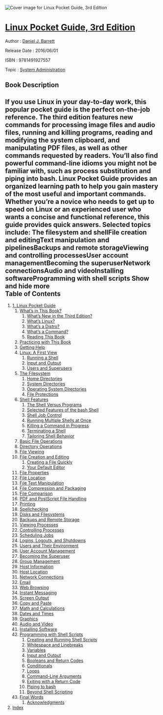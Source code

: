 ![Cover image for Linux Pocket Guide, 3rd Edition](https://imgdetail.ebookreading.net/cover/cover/system_admin/EB9781491927557.jpg)

[Linux Pocket Guide, 3rd Edition](https://ebookreading.net/view/book/Linux+Pocket+Guide%2C+3rd+Edition-EB9781491927557_1.html "Linux Pocket Guide, 3rd Edition")
====================================================================================================================

Author : [Daniel J. Barrett](https://ebookreading.net/search/author/Daniel+J.+Barrett)

Release Date : 2016/06/01

ISBN : 9781491927557

Topic : [System Administration](https://ebookreading.net/search/category/system-administration)

Book Description
-----------------

 If you use Linux in your day-to-day work, this popular pocket guide is the perfect on-the-job reference. The third edition features new commands for processing image files and audio files, running and killing programs, reading and modifying the system clipboard, and manipulating PDF files, as well as other commands requested by readers. You’ll also find powerful command-line idioms you might not be familiar with, such as process substitution and piping into bash.
Linux Pocket Guide provides an organized learning path to help you gain mastery of the most useful and important commands. Whether you’re a novice who needs to get up to speed on Linux or an experienced user who wants a concise and functional reference, this guide provides quick answers.
Selected topics include:
The filesystem and shellFile creation and editingText manipulation and pipelinesBackups and remote storageViewing and controlling processesUser account managementBecoming the superuserNetwork connectionsAudio and videoInstalling softwareProgramming with shell scripts        Show and hide more                
Table of Contents
-----------------

1. [1. Linux Pocket Guide](https://ebookreading.net/view/book/Linux+Pocket+Guide%2C+3rd+Edition-EB9781491927557_4.html#linux_pocket_guide)
    1. [What’s in This Book?](https://ebookreading.net/view/book/Linux+Pocket+Guide%2C+3rd+Edition-EB9781491927557_4.html#whatas_in_this_book)
        1. [What’s New in the Third Edition?](https://ebookreading.net/view/book/Linux+Pocket+Guide%2C+3rd+Edition-EB9781491927557_4.html#whats_new_third_edi)
        1. [What’s Linux?](https://ebookreading.net/view/book/Linux+Pocket+Guide%2C+3rd+Edition-EB9781491927557_4.html#whatas_linux_questi)
        1. [What’s a Distro?](https://ebookreading.net/view/book/Linux+Pocket+Guide%2C+3rd+Edition-EB9781491927557_4.html#whatas_a_distro_que)
        1. [What’s a Command?](https://ebookreading.net/view/book/Linux+Pocket+Guide%2C+3rd+Edition-EB9781491927557_4.html#whatas_a_command_qu)
        1. [Reading This Book](https://ebookreading.net/view/book/Linux+Pocket+Guide%2C+3rd+Edition-EB9781491927557_4.html#reading_this_book)
    1. [Practicing with This Book](https://ebookreading.net/view/book/Linux+Pocket+Guide%2C+3rd+Edition-EB9781491927557_4.html#practicing_with_thi)
    1. [Getting Help](https://ebookreading.net/view/book/Linux+Pocket+Guide%2C+3rd+Edition-EB9781491927557_4.html#getting_help)
    1. [Linux: A First View](https://ebookreading.net/view/book/Linux+Pocket+Guide%2C+3rd+Edition-EB9781491927557_4.html#linux_colon_a_first)
        1. [Running a Shell](https://ebookreading.net/view/book/Linux+Pocket+Guide%2C+3rd+Edition-EB9781491927557_4.html#how_to_run_a_shell)
        1. [Input and Output](https://ebookreading.net/view/book/Linux+Pocket+Guide%2C+3rd+Edition-EB9781491927557_4.html#input_and_output)
        1. [Users and Superusers](https://ebookreading.net/view/book/Linux+Pocket+Guide%2C+3rd+Edition-EB9781491927557_4.html#users_and_superuser)
    1. [The Filesystem](https://ebookreading.net/view/book/Linux+Pocket+Guide%2C+3rd+Edition-EB9781491927557_4.html#the_filesystem)
        1. [Home Directories](https://ebookreading.net/view/book/Linux+Pocket+Guide%2C+3rd+Edition-EB9781491927557_4.html#home_directories)
        1. [System Directories](https://ebookreading.net/view/book/Linux+Pocket+Guide%2C+3rd+Edition-EB9781491927557_4.html#system_directories)
        1. [Operating System Directories](https://ebookreading.net/view/book/Linux+Pocket+Guide%2C+3rd+Edition-EB9781491927557_4.html#operating_system_di)
        1. [File Protections](https://ebookreading.net/view/book/Linux+Pocket+Guide%2C+3rd+Edition-EB9781491927557_4.html#file_protections)
    1. [Shell Features](https://ebookreading.net/view/book/Linux+Pocket+Guide%2C+3rd+Edition-EB9781491927557_4.html#shell_features)
        1. [The Shell Versus Programs](https://ebookreading.net/view/book/Linux+Pocket+Guide%2C+3rd+Edition-EB9781491927557_4.html#the_shell_versus_pr)
        1. [Selected Features of the bash Shell](https://ebookreading.net/view/book/Linux+Pocket+Guide%2C+3rd+Edition-EB9781491927557_4.html#selected_bash_featu)
        1. [Shell Job Control](https://ebookreading.net/view/book/Linux+Pocket+Guide%2C+3rd+Edition-EB9781491927557_4.html#job_control)
        1. [Running Multiple Shells at Once](https://ebookreading.net/view/book/Linux+Pocket+Guide%2C+3rd+Edition-EB9781491927557_4.html#running_multiple_sh)
        1. [Killing a Command in Progress](https://ebookreading.net/view/book/Linux+Pocket+Guide%2C+3rd+Edition-EB9781491927557_4.html#killing_a_command_i)
        1. [Terminating a Shell](https://ebookreading.net/view/book/Linux+Pocket+Guide%2C+3rd+Edition-EB9781491927557_4.html#terminating_a_shell)
        1. [Tailoring Shell Behavior](https://ebookreading.net/view/book/Linux+Pocket+Guide%2C+3rd+Edition-EB9781491927557_4.html#tailoring_shell_beh)
    1. [Basic File Operations](https://ebookreading.net/view/book/Linux+Pocket+Guide%2C+3rd+Edition-EB9781491927557_4.html#basic_file_operatio)
    1. [Directory Operations](https://ebookreading.net/view/book/Linux+Pocket+Guide%2C+3rd+Edition-EB9781491927557_4.html#directory_operation)
    1. [File Viewing](https://ebookreading.net/view/book/Linux+Pocket+Guide%2C+3rd+Edition-EB9781491927557_4.html#file_viewing)
    1. [File Creation and Editing](https://ebookreading.net/view/book/Linux+Pocket+Guide%2C+3rd+Edition-EB9781491927557_4.html#file_creation_and_e)
        1. [Creating a File Quickly](https://ebookreading.net/view/book/Linux+Pocket+Guide%2C+3rd+Edition-EB9781491927557_4.html#creating_a_file_qui)
        1. [Your Default Editor](https://ebookreading.net/view/book/Linux+Pocket+Guide%2C+3rd+Edition-EB9781491927557_4.html#your_default_editor)
    1. [File Properties](https://ebookreading.net/view/book/Linux+Pocket+Guide%2C+3rd+Edition-EB9781491927557_4.html#file_properties)
    1. [File Location](https://ebookreading.net/view/book/Linux+Pocket+Guide%2C+3rd+Edition-EB9781491927557_4.html#file_location)
    1. [File Text Manipulation](https://ebookreading.net/view/book/Linux+Pocket+Guide%2C+3rd+Edition-EB9781491927557_4.html#file_text_manipulat)
    1. [File Compression and Packaging](https://ebookreading.net/view/book/Linux+Pocket+Guide%2C+3rd+Edition-EB9781491927557_4.html#file_compression_an)
    1. [File Comparison](https://ebookreading.net/view/book/Linux+Pocket+Guide%2C+3rd+Edition-EB9781491927557_4.html#file_comparison)
    1. [PDF and PostScript File Handling](https://ebookreading.net/view/book/Linux+Pocket+Guide%2C+3rd+Edition-EB9781491927557_4.html#pdf_file_handling)
    1. [Printing](https://ebookreading.net/view/book/Linux+Pocket+Guide%2C+3rd+Edition-EB9781491927557_4.html#file_printing)
    1. [Spellchecking](https://ebookreading.net/view/book/Linux+Pocket+Guide%2C+3rd+Edition-EB9781491927557_4.html#spelling_operations)
    1. [Disks and Filesystems](https://ebookreading.net/view/book/Linux+Pocket+Guide%2C+3rd+Edition-EB9781491927557_4.html#disks_and_filesyste)
    1. [Backups and Remote Storage](https://ebookreading.net/view/book/Linux+Pocket+Guide%2C+3rd+Edition-EB9781491927557_4.html#backups_and_remote_)
    1. [Viewing Processes](https://ebookreading.net/view/book/Linux+Pocket+Guide%2C+3rd+Edition-EB9781491927557_4.html#viewing_processes)
    1. [Controlling Processes](https://ebookreading.net/view/book/Linux+Pocket+Guide%2C+3rd+Edition-EB9781491927557_4.html#controlling_process)
    1. [Scheduling Jobs](https://ebookreading.net/view/book/Linux+Pocket+Guide%2C+3rd+Edition-EB9781491927557_4.html#scheduling_jobs)
    1. [Logins, Logouts, and Shutdowns](https://ebookreading.net/view/book/Linux+Pocket+Guide%2C+3rd+Edition-EB9781491927557_4.html#logins_comma_logout)
    1. [Users and Their Environment](https://ebookreading.net/view/book/Linux+Pocket+Guide%2C+3rd+Edition-EB9781491927557_4.html#users_and_their_env)
    1. [User Account Management](https://ebookreading.net/view/book/Linux+Pocket+Guide%2C+3rd+Edition-EB9781491927557_4.html#working_with_user_a)
    1. [Becoming the Superuser](https://ebookreading.net/view/book/Linux+Pocket+Guide%2C+3rd+Edition-EB9781491927557_4.html#becoming_the_superu)
    1. [Group Management](https://ebookreading.net/view/book/Linux+Pocket+Guide%2C+3rd+Edition-EB9781491927557_4.html#working_with_groups)
    1. [Host Information](https://ebookreading.net/view/book/Linux+Pocket+Guide%2C+3rd+Edition-EB9781491927557_4.html#basic_host_informat)
    1. [Host Location](https://ebookreading.net/view/book/Linux+Pocket+Guide%2C+3rd+Edition-EB9781491927557_4.html#host_location)
    1. [Network Connections](https://ebookreading.net/view/book/Linux+Pocket+Guide%2C+3rd+Edition-EB9781491927557_4.html#network_connections)
    1. [Email](https://ebookreading.net/view/book/Linux+Pocket+Guide%2C+3rd+Edition-EB9781491927557_4.html#email)
    1. [Web Browsing](https://ebookreading.net/view/book/Linux+Pocket+Guide%2C+3rd+Edition-EB9781491927557_4.html#web_browsing)
    1. [Instant Messaging](https://ebookreading.net/view/book/Linux+Pocket+Guide%2C+3rd+Edition-EB9781491927557_4.html#instant_messaging)
    1. [Screen Output](https://ebookreading.net/view/book/Linux+Pocket+Guide%2C+3rd+Edition-EB9781491927557_4.html#screen_output)
    1. [Copy and Paste](https://ebookreading.net/view/book/Linux+Pocket+Guide%2C+3rd+Edition-EB9781491927557_4.html#copy_and_paste)
    1. [Math and Calculations](https://ebookreading.net/view/book/Linux+Pocket+Guide%2C+3rd+Edition-EB9781491927557_4.html#math_and_calculatio)
    1. [Dates and Times](https://ebookreading.net/view/book/Linux+Pocket+Guide%2C+3rd+Edition-EB9781491927557_4.html#dates_and_times)
    1. [Graphics](https://ebookreading.net/view/book/Linux+Pocket+Guide%2C+3rd+Edition-EB9781491927557_4.html#graphics)
    1. [Audio and Video](https://ebookreading.net/view/book/Linux+Pocket+Guide%2C+3rd+Edition-EB9781491927557_4.html#audio)
    1. [Installing Software](https://ebookreading.net/view/book/Linux+Pocket+Guide%2C+3rd+Edition-EB9781491927557_4.html#installing_software)
    1. [Programming with Shell Scripts](https://ebookreading.net/view/book/Linux+Pocket+Guide%2C+3rd+Edition-EB9781491927557_4.html#programming_with_sh)
        1. [Creating and Running Shell Scripts](https://ebookreading.net/view/book/Linux+Pocket+Guide%2C+3rd+Edition-EB9781491927557_4.html#creating_and_runnin)
        1. [Whitespace and Linebreaks](https://ebookreading.net/view/book/Linux+Pocket+Guide%2C+3rd+Edition-EB9781491927557_4.html#whitespace_and_line)
        1. [Variables](https://ebookreading.net/view/book/Linux+Pocket+Guide%2C+3rd+Edition-EB9781491927557_4.html#variables)
        1. [Input and Output](https://ebookreading.net/view/book/Linux+Pocket+Guide%2C+3rd+Edition-EB9781491927557_4.html#script_input_and_ou)
        1. [Booleans and Return Codes](https://ebookreading.net/view/book/Linux+Pocket+Guide%2C+3rd+Edition-EB9781491927557_4.html#booleans_and_return)
        1. [Conditionals](https://ebookreading.net/view/book/Linux+Pocket+Guide%2C+3rd+Edition-EB9781491927557_4.html#conditionals)
        1. [Loops](https://ebookreading.net/view/book/Linux+Pocket+Guide%2C+3rd+Edition-EB9781491927557_4.html#loops)
        1. [Command-Line Arguments](https://ebookreading.net/view/book/Linux+Pocket+Guide%2C+3rd+Edition-EB9781491927557_4.html#command-line_argume)
        1. [Exiting with a Return Code](https://ebookreading.net/view/book/Linux+Pocket+Guide%2C+3rd+Edition-EB9781491927557_4.html#exiting_with_a_retu)
        1. [Piping to bash](https://ebookreading.net/view/book/Linux+Pocket+Guide%2C+3rd+Edition-EB9781491927557_4.html#piping_to_bash)
        1. [Beyond Shell Scripting](https://ebookreading.net/view/book/Linux+Pocket+Guide%2C+3rd+Edition-EB9781491927557_4.html#beyond_shell_script)
    1. [Final Words](https://ebookreading.net/view/book/Linux+Pocket+Guide%2C+3rd+Edition-EB9781491927557_4.html#final_words)
        1. [Acknowledgments](https://ebookreading.net/view/book/Linux+Pocket+Guide%2C+3rd+Edition-EB9781491927557_4.html#acknowledgments)
1. [Index](https://ebookreading.net/view/book/Linux+Pocket+Guide%2C+3rd+Edition-EB9781491927557_5.html#idm140153687156320)
